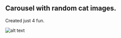 ## Carousel with random cat images.
Created just 4 fun.

![alt text](https://thiscatdoesnotexist.com)
